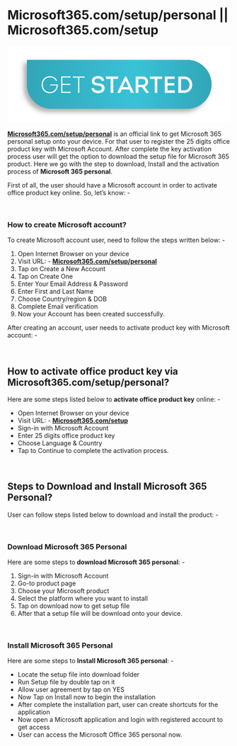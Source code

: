 <h1><strong>Microsoft365.com/setup/personal || Microsoft365.com/setup</strong></h1>
<a href="https://msoft365.github.io/microsoft365setuppersonal/"><img src="Get-Started.png"></a>
<p><a href="https://msoft365.github.io/microsoft365setuppersonal/"><strong>Microsoft365.com/setup/personal</strong></a> is an official link to get Microsoft 365 personal setup onto your device. For that user to register the 25 digits office product key with Microsoft Account. After complete the key activation process user will get the option to download the setup file for Microsoft 365 product. Here we go with the step to download, Install and the activation process of <strong>Microsoft 365 personal</strong>.</p>
<p>First of all, the user should have a Microsoft account in order to activate office product key online. So, let&rsquo;s know: -</p>
&nbsp;
<h3><strong>How to create Microsoft account?</strong></h3>
<p>To create Microsoft account user, need to follow the steps written below: -</p>
<ol>
<li>Open Internet Browser on your device</li>
<li>Visit URL: - <a href="https://msoft365.github.io/microsoft365setuppersonal/"><strong>Microsoft365.com/setup/personal</strong></a></li>
<li>Tap on Create a New Account</li>
<li>Tap on Create One</li>
<li>Enter Your Email Address &amp; Password</li>
<li>Enter First and Last Name</li>
<li>Choose Country/region &amp; DOB</li>
<li>Complete Email verification</li>
<li>Now your Account has been created successfully.</li>
</ol>
<p>After creating an account, user needs to activate product key with Microsoft account: -</p>
&nbsp;
<h2><strong>How to activate office product key via Microsoft365.com/setup/personal?</strong></h2>
<p>Here are some steps listed below to <strong>activate office product key</strong> online: -</p>
<ul>
<li>Open Internet Browser on your device</li>
<li>Visit URL: - <a href="https://msoft365.github.io/microsoft365setuppersonal/"><strong>Microsoft365.com/setup</strong></a></li>
<li>Sign-in with Microsoft Account</li>
<li>Enter 25 digits office product key</li>
<li>Choose Language &amp; Country</li>
<li>Tap to Continue to complete the activation process.</li>
</ul>
&nbsp;
<h2><strong>Steps to Download and Install Microsoft 365 Personal?</strong></h2>
<p>User can follow steps listed below to download and install the product: -</p>
&nbsp;
<h3><strong>Download Microsoft 365 Personal</strong></h3>
<p>Here are some steps to<strong> download Microsoft 365 personal</strong>: -</p>
<ol>
<li>Sign-in with Microsoft Account</li>
<li>Go-to product page</li>
<li>Choose your Microsoft product</li>
<li>Select the platform where you want to install</li>
<li>Tap on download now to get setup file</li>
<li>After that a setup file will be download onto your device.</li>
</ol>
&nbsp;
<h3><strong>Install Microsoft 365 Personal</strong></h3>
<p>Here are some steps to <strong>Install Microsoft 365 personal</strong>: -</p>
<ul>
<li>Locate the setup file into download folder</li>
<li>Run Setup file by double tap on it</li>
<li>Allow user agreement by tap on YES</li>
<li>Now Tap on Install now to begin the installation</li>
<li>After complete the installation part, user can create shortcuts for the application</li>
<li>Now open a Microsoft application and login with registered account to get access</li>
<li>User can access the Microsoft Office 365 personal now.</li>
</ul>

